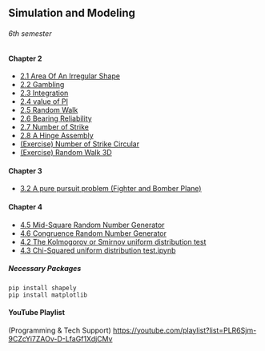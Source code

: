 ## Simulation and Modeling
###### 6th semester

#### Chapter 2 
* [2.1 Area Of An Irregular Shape](2.1%20Area%20of%20an%20Irregular%20Shape.ipynb)<br>
* [2.2 Gambling](2.2%20Gambling.ipynb)<br>
* [2.3 Integration](2.3%20Numerical%20Integration.ipynb)<br>
* [2.4 value of PI](2.4%20Value%20of%20PI.ipynb)<br>
* [2.5 Random Walk](2.5%20Random%20Walk.ipynb)<br>
* [2.6 Bearing Reliability](2.6%20Bearing%20Reliability.ipynb)<br>
* [2.7 Number of Strike](Number%20of%20Strike.ipynb)<br>
* [2.8 A Hinge Assembly](2.8%20A%20Hinge%20Assembly.ipynb)<br>
* [(Exercise) Number of Strike Circular](Number%20of%20Strike%20Circular.ipynb)<br>
* [(Exercise) Random Walk 3D](Random%20Walk%203D.ipynb)<br>

#### Chapter 3
* [3.2  A pure pursuit problem (Fighter and Bomber Plane)](3.2%20%20A%20pure%20pursuit%20problem%20(Fighter%20and%20Bomber%20Plane).ipynb)<br>

#### Chapter 4
* [4.5 Mid-Square Random Number Generator](4.5%20Mid%20Square%20Random%20Number%20Generator.ipynb)<br>
* [4.6 Congruence Random Number Generator](4.6%20Congruence%20Random%20Number%20Generator.ipynb)<br>
* [4.2 The Kolmogorov or Smirnov uniform distribution test](4.2%20The%20Kolmogorov%20or%20Smirnov%20uniform%20distribution%20test.ipynb)<br>
* [4.3 Chi-Squared uniform distribution test.ipynb](4.3%20Chi-Squared%20uniform%20distribution%20test.ipynb)<br>

##### Necessary Packages

``` 
pip install shapely
pip install matplotlib
```
#### YouTube Playlist
(Programming & Tech Support) https://youtube.com/playlist?list=PLR6Sjm-9CZcYi7ZAOv-D-LfaGf1XdjCMv
